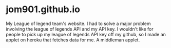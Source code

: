 jom901.github.io
================

My League of legend team's website. I had to solve a major problem involving the league of legends API and my API key. I wouldn't like for people to pick up my league of legends API key off my github, so I made an applet on heroku that fetches data for me. A middleman applet.
